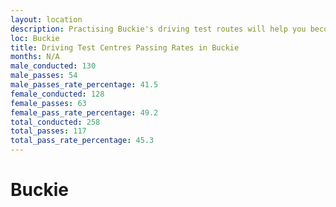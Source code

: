 ```yaml
---
layout: location
description: Practising Buckie's driving test routes will help you become more confident in your gear-changing abilities.
loc: Buckie
title: Driving Test Centres Passing Rates in Buckie
months: N/A
male_conducted: 130
male_passes: 54
male_passes_rate_percentage: 41.5
female_conducted: 128
female_passes: 63
female_pass_rate_percentage: 49.2
total_conducted: 258
total_passes: 117
total_pass_rate_percentage: 45.3
---
```


# Buckie

